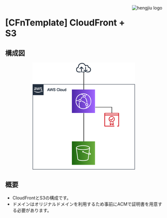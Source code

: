 <a href="https://www.hengjiu.jp">
    <img src="https://www.hengjiu.jp/img/retina/header_logo@2x.jpg" alt="hengjiu logo" title="hengjiu" align="right" height="50" />
</a>

# [CFnTemplate] CloudFront + S3

## 構成図
<div align="center">
<img src="./img/architecture.png" alt="属性" title="architecture">
</div>


## 概要
- CloudFrontとS3の構成です。
- ドメインはオリジナルドメインを利用するため事前にACMで証明書を用意する必要があります。